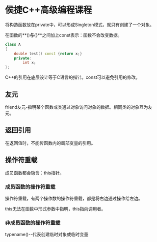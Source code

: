 # 侯捷C++高级编程课程

将构造函数放在private中，可以形成Singleton模式，就只有创建了一个对象。

在函数的**()**与**{}**之间加上const表示：函数不会改变数据。

```C++
class A
{
	double test() const {return x;}
	private:
		int x;
};
```

C++的引用在底层设计等于C语言的指针。const可以避免引用的修改。

## 友元

friend友元-指明某个函数或类通过对象访问对象的数据。相同类的对象互为友元。

## 返回引用

在返回值时，不能传函数内的局部变量的引用。

## 操作符重载

成员函数都会隐含：this指针。

### 成员函数的操作符重载

操作符重载，有两个操作数的操作符重载，都是将右边通过操作给左边。

this无法在函数中形式参数中指明，this指向调用者。

### 非成员函数的操作符重载

typename()--代表创建临时对象或临时变量